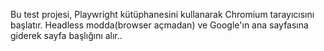 Bu test projesi, Playwright kütüphanesini kullanarak Chromium tarayıcısını başlatır. Headless modda(browser açmadan) ve Google'ın ana sayfasına giderek sayfa başlığını alır..
